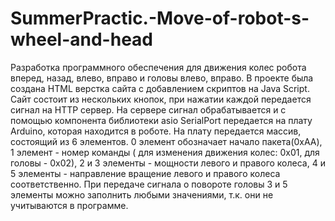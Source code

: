 # SummerPractic.-Move-of-robot-s-wheel-and-head
Разработка программного обеспечения для движения колес робота вперед, назад, влево, вправо и головы влево, вправо. 
В проекте была создана HTML верстка сайта с добавлением скриптов на Java Script. 
Сайт состоит из нескольких кнопок, при нажатии каждой передается сигнал на HTTP сервер. 
На сервере сигнал обрабатывается и с помощью компонента библиотеки asio SerialPort передается на плату Arduino, которая находится в роботе. 
На плату передается массив, состоящий из 6 элементов. 0 элемент обозначает начало пакета(0хАА), 1 элемент - номер команды
( для изменения движения колес: 0х01, для головы - 0х02), 2 и 3 элементы - мощности левого и правого колеса, 
4 и 5 элементы - направление вращение левого и правого колеса соответственно. 
При передаче сигнала о повороте головы 3 и 5 элементы можно заполнить любыми значениями, т.к. они не учитываются в программе.
